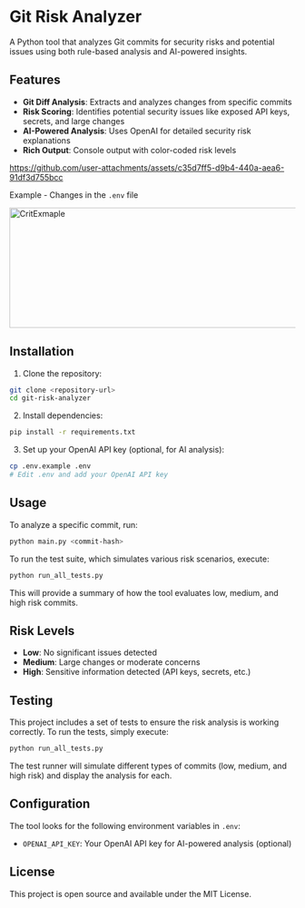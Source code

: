 # Git Risk Analyzer

A Python tool that analyzes Git commits for security risks and potential issues using both rule-based analysis and AI-powered insights.

## Features

- **Git Diff Analysis**: Extracts and analyzes changes from specific commits
- **Risk Scoring**: Identifies potential security issues like exposed API keys, secrets, and large changes
- **AI-Powered Analysis**: Uses OpenAI for detailed security risk explanations
- **Rich Output**: Console output with color-coded risk levels




https://github.com/user-attachments/assets/c35d7ff5-d9b4-440a-aea6-91df3d755bcc

Example - Changes in the `.env` file

<img width="2032" height="212" alt="CritExmaple" src="https://github.com/user-attachments/assets/a202f9c9-ad7b-429d-a284-094a65a641ef" />











## Installation

1. Clone the repository:
```bash
git clone <repository-url>
cd git-risk-analyzer
```

2. Install dependencies:
```bash
pip install -r requirements.txt
```

3. Set up your OpenAI API key (optional, for AI analysis):
```bash
cp .env.example .env
# Edit .env and add your OpenAI API key
```

## Usage

To analyze a specific commit, run:
```bash
python main.py <commit-hash>
```

To run the test suite, which simulates various risk scenarios, execute:
```bash
python run_all_tests.py
```
This will provide a summary of how the tool evaluates low, medium, and high risk commits.

## Risk Levels

- **Low**: No significant issues detected
- **Medium**: Large changes or moderate concerns
- **High**: Sensitive information detected (API keys, secrets, etc.)

## Testing

This project includes a set of tests to ensure the risk analysis is working correctly. To run the tests, simply execute:
```bash
python run_all_tests.py
```
The test runner will simulate different types of commits (low, medium, and high risk) and display the analysis for each.

## Configuration

The tool looks for the following environment variables in `.env`:
- `OPENAI_API_KEY`: Your OpenAI API key for AI-powered analysis (optional)



## License

This project is open source and available under the MIT License.
